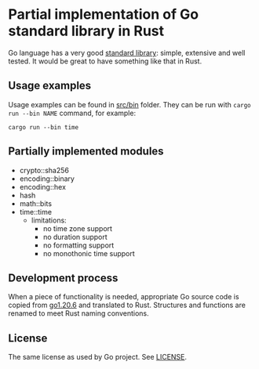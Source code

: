 # Partial implementation of Go standard library in Rust

Go language has a very good [standard library](https://pkg.go.dev/std): simple,
extensive and well tested.  It would be great to have something like that in Rust.

## Usage examples

Usage examples can be found in [src/bin](./src/bin) folder.
They can be run with `cargo run --bin NAME` command, for example:

```
cargo run --bin time
```

## Partially implemented modules

- crypto::sha256
- encoding::binary
- encoding::hex
- hash
- math::bits
- time::time
  - limitations:
    - no time zone support
    - no duration support
    - no formatting support
    - no monothonic time support

## Development process

When a piece of functionality is needed, appropriate Go source code is copied from
[go1.20.6](https://github.com/golang/go/tree/go1.20.6/src) and translated to Rust.
Structures and functions are renamed to meet Rust naming conventions.

## License

The same license as used by Go project.  See [LICENSE](./LICENSE).
